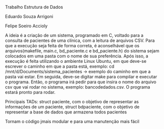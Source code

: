 Trabalho Estrutura de Dados

Eduardo Souza Arrigoni

Felipe Soeiro Accioly


A ideia é a criação de um sistema, programado em C, voltado para a consulta de pacientes de uma clínica, com a leitura de arquivos CSV.
Para que a execução seja feita de forma correta, é aconselhável que os arquivos(makefile, main.c, bd_paciente.c e bd_paciente.h) do sistema sejam colocados em uma pasta com o nome de sua preferência. Após isso, a execução é feita utilizando o ambiente Linux Ubuntu, em que deve-se escrever o caminho em que a pasta está, exemplo: cd /mnt/d/Documents/sistema_pacientes -> exemplo do caminho em que a pasta vai estar. Em seguida, deve-se digitar make para compilar e executar o programa. Então, o programa irá pedir para que insira o nome do arquivo csv que vai rodar no sistema, exemplo: bancodedados.csv. O programa estará pronto para rodar.

Principais TADs: struct paciente, com o objetivo de representar as informações de um paciente, struct bdpaciente, com o objetivo de representar a base de dados que armazena todos pacientes

Tornam o código jmais modular e para uma manutenção mais fácil